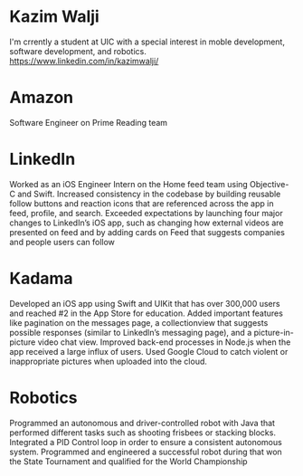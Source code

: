 # Kazim Walji

I'm crrently a student at UIC with a special interest in moble development, software development, and robotics. 
https://www.linkedin.com/in/kazimwalji/

# Amazon
Software Engineer on Prime Reading team

# LinkedIn
Worked as an iOS Engineer Intern on the Home feed team using Objective-C and Swift. Increased consistency in the codebase by building reusable follow buttons and reaction icons that are referenced across the app in feed, profile, and search. Exceeded expectations by launching four major changes to LinkedIn’s iOS app, such as changing how external videos are presented on feed and by adding cards on Feed that suggests companies and people users can follow

# Kadama
Developed an iOS app using Swift and UIKit that has over 300,000 users and reached #2 in the App
Store for education. Added important features like pagination on the messages page, a collectionview that suggests
possible responses (similar to Linkedln’s messaging page), and a picture-in-picture video chat view. Improved back-end processes in Node.js when the app received a large influx of users. Used Google Cloud to catch violent or inappropriate pictures when uploaded into the cloud.

# Robotics
Programmed an autonomous and driver-controlled robot with Java that performed different tasks such as shooting frisbees or stacking blocks. Integrated a PID Control loop in order to ensure a consistent autonomous system. Programmed and engineered a successful robot during that won the State Tournament and qualified
for the World Championship
